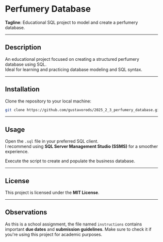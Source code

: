 # **Perfumery Database**

**Tagline**: Educational SQL project to model and create a perfumery database.

---

## **Description**

An educational project focused on creating a structured perfumery database using SQL.  
Ideal for learning and practicing database modeling and SQL syntax.

---

## **Installation**

Clone the repository to your local machine:
```bash
git clone https://github.com/gustavorods/2025_2_3_perfumery_database.git
```

---

## **Usage**

Open the `.sql` file in your preferred SQL client.  
I recommend using **SQL Server Management Studio (SSMS)** for a smoother experience.

Execute the script to create and populate the business database.

---

## **License**

This project is licensed under the **MIT License**.

---

## **Observations**

As this is a school assignment, the file named `instructions` contains important **due dates** and **submission guidelines**. Make sure to check it if you're using this project for academic purposes.
